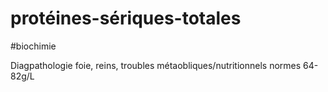 # protéines-sériques-totales
#biochimie 


Diagpathologie foie, reins, troubles métaobliques/nutritionnels
normes 64-82g/L 

